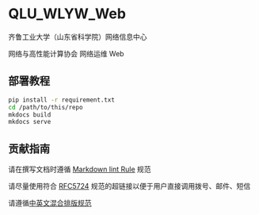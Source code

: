 # QLU_WLYW_Web

齐鲁工业大学（山东省科学院）网络信息中心

网络与高性能计算协会 网络运维 Web

## 部署教程

```sh
pip install -r requirement.txt
cd /path/to/this/repo
mkdocs build
mkdocs serve
```

## 贡献指南

请在撰写文档时遵循 [Markdown lint Rule](https://github.com/DavidAnson/markdownlint/blob/main/doc/Rules.md) 规范

请尽量使用符合 [RFC5724](https://www.rfc-editor.org/rfc/rfc5724) 规范的超链接以便于用户直接调用拨号、邮件、短信

请遵循[中英文混合排版规范](https://zh-style-guide.readthedocs.io/zh_CN/latest/%E6%A0%87%E7%82%B9%E7%AC%A6%E5%8F%B7/%E4%B8%AD%E8%8B%B1%E6%96%87%E6%B7%B7%E7%94%A8%E6%97%B6%E6%A0%87%E7%82%B9%E7%94%A8%E6%B3%95.html)
